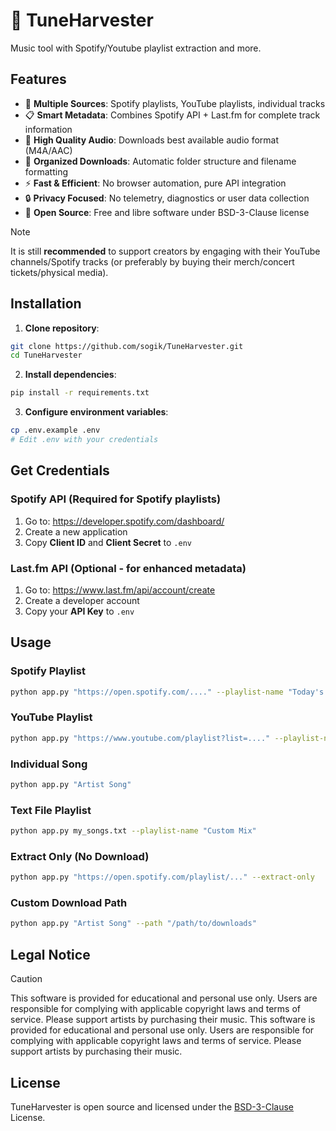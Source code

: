# 🎵 TuneHarvester

Music tool with Spotify/Youtube playlist extraction and more.

## Features

- 🎵 **Multiple Sources**: Spotify playlists, YouTube playlists, individual tracks
- 📋 **Smart Metadata**: Combines Spotify API + Last.fm for complete track information
- 🎯 **High Quality Audio**: Downloads best available audio format (M4A/AAC)
- 📁 **Organized Downloads**: Automatic folder structure and filename formatting
- ⚡ **Fast & Efficient**: No browser automation, pure API integration
- 🔒 **Privacy Focused**: No telemetry, diagnostics or user data collection
- 📖 **Open Source**: Free and libre software under BSD-3-Clause license

> [!NOTE]
> It is still **recommended** to support creators by engaging with their YouTube channels/Spotify tracks (or preferably by buying their merch/concert tickets/physical media).

## Installation

1. **Clone repository**:

```bash
git clone https://github.com/sogik/TuneHarvester.git
cd TuneHarvester
```

2. **Install dependencies**:

```bash
pip install -r requirements.txt
```

3. **Configure environment variables**:

```bash
cp .env.example .env
# Edit .env with your credentials
```

## Get Credentials

### Spotify API (Required for Spotify playlists)

1. Go to: https://developer.spotify.com/dashboard/
2. Create a new application
3. Copy **Client ID** and **Client Secret** to `.env`

### Last.fm API (Optional - for enhanced metadata)

1. Go to: https://www.last.fm/api/account/create
2. Create a developer account
3. Copy your **API Key** to `.env`

## Usage

### Spotify Playlist

```bash
python app.py "https://open.spotify.com/...." --playlist-name "Today's Top Hits"
```

### YouTube Playlist

```bash
python app.py "https://www.youtube.com/playlist?list=...." --playlist-name "My Mix"
```

### Individual Song

```bash
python app.py "Artist Song"
```

### Text File Playlist

```bash
python app.py my_songs.txt --playlist-name "Custom Mix"
```

### Extract Only (No Download)

```bash
python app.py "https://open.spotify.com/playlist/..." --extract-only
```

### Custom Download Path

```bash
python app.py "Artist Song" --path "/path/to/downloads"
```

## Legal Notice

> [!CAUTION]
> This software is provided for educational and personal use only. Users are responsible for complying with applicable copyright laws and terms of service. Please support artists by purchasing their music.
> This software is provided for educational and personal use only. Users are responsible for complying with applicable copyright laws and terms of service. Please support artists by purchasing their music.

## License

TuneHarvester is open source and licensed under the [BSD-3-Clause](/LICENSE) License.
